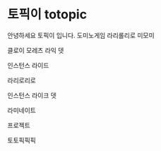# 토픽이 totopic

안녕하세요 토픽이 입니다.
도미노게임
라리롤리로 
미모미

클로이 모레츠 라익 뎃

인스턴스 라이드

라리로리로 

인스턴스 라이크 뎃

라미네이트

프로젝트


토토픽픽픽